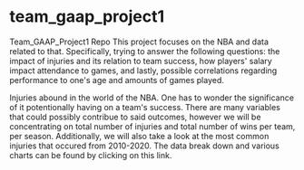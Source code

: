 # team_gaap_project1
Team_GAAP_Project1 Repo
  This project focuses on the NBA and data related to that. Specifically, trying to answer the following questions: the impact of injuries and its relation to team success, how players' salary impact attendance to games, and lastly, possible correlations regarding performance to one's age and amounts of games played. 
  
  Injuries abound in the world of the NBA. One has to wonder the significance of it potentionally having on a team's success. There are many variables that could possibly contribue to said outcomes, however we will be concentrating on total number of injuries and total number of wins per team, per season. Additionally, we will also take a look at the most common injuries that occured from 2010-2020. The data break down and various charts can be found by clicking on this link.
